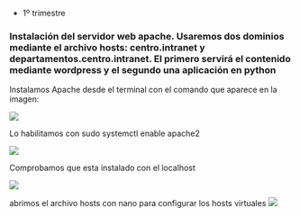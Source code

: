 - 1º trimestre

### Instalación del servidor web apache. Usaremos dos dominios mediante el archivo hosts: centro.intranet y departamentos.centro.intranet. El primero servirá el contenido mediante wordpress y el segundo una aplicación en python

Instalamos Apache desde el terminal con el comando que aparece en la imagen:

![](https://github.com/user-attachments/assets/8a8dba05-47c7-4485-8ba9-c5382c5b5e4b)

Lo habilitamos con sudo systemctl enable apache2

![](https://github.com/user-attachments/assets/ca10f7fb-bd15-4ff1-a969-fffa0786bd5e)

Comprobamos que esta instalado con el localhost

![](https://github.com/user-attachments/assets/e888712a-8742-4515-91a9-44b097c3c1f6)

abrimos el archivo hosts con nano para configurar los hosts virtuales
![](https://github.com/user-attachments/assets/ebcb2414-7a73-483e-9591-c9c34c46c04a)





